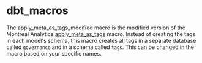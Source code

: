 # dbt_macros
The apply_meta_as_tags_modified macro is the modified version of the Montreal Analytics [apply_meta_as_tags](https://github.com/Montreal-Analytics/dbt-snowflake-utils/blob/0.5.0/macros/apply_meta_as_tags.sql) macro. Instead of creating the tags in each model's schema, this macro creates all tags in a separate database called `governance` and in a schema called `tags`. This can be changed in the macro based on your specific names. 

